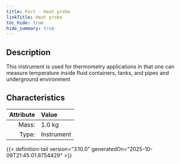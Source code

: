 ```yaml
---
title: Part - Heat probe
linkTitle: Heat probe
toc_hide: true
hide_summary: true
---
```

<!-- This is generated by the MarsSim HelpGenertor, do not edit. -->

## Description
This instrument is used for thermometry applications in that one can measure temperature inside&#10;&#9;&#9;fluid containers, tanks, and pipes and underground environment

## Characteristics

| Attribute      | Value |
|--------:|:------|
|Mass:|1.0 kg|
|Type:|Instrument|





{{< definition-tail version="3.10.0" generatedOn="2025-10-09T21:45:01.8754429" >}}



